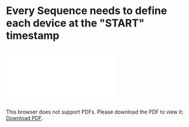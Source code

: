 # Every Sequence needs to define each device at the "START" timestamp

<object data="llserver.pdf" type="application/pdf" width="700px" height="700px">
    <embed src="llserver.pdf">
        <p>This browser does not support PDFs. Please download the PDF to view it: <a href="llserver.pdf">Download PDF</a>.</p>
    </embed>
</object>